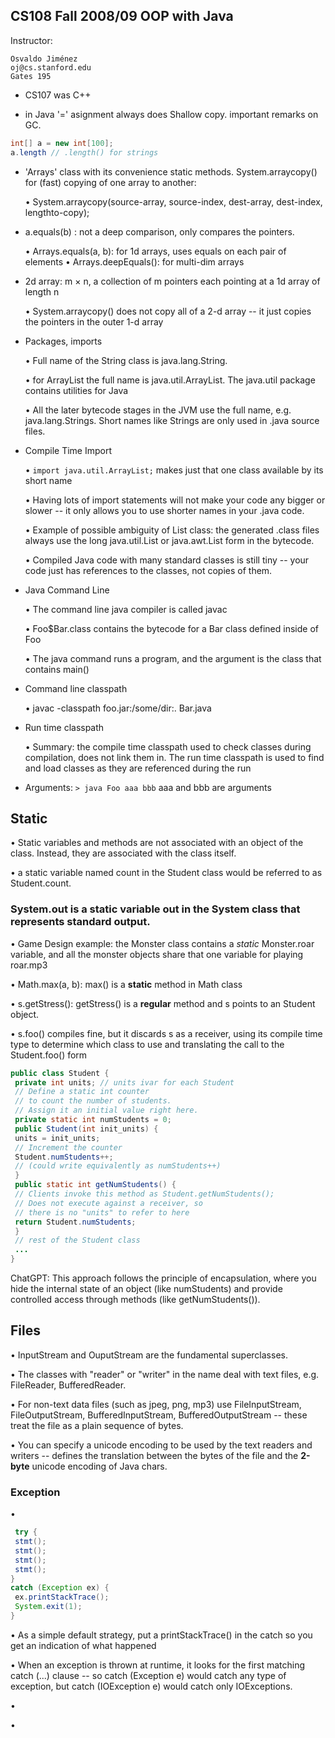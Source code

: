 ## CS108 Fall 2008/09 OOP with Java

Instructor:
    
    Osvaldo Jiménez
    oj@cs.stanford.edu
    Gates 195

- CS107 was C++

- in Java '=' asignment always does Shallow copy. important remarks on GC.

```java
int[] a = new int[100];
a.length // .length() for strings
```

- 'Arrays' class with its convenience static methods. System.arraycopy() for (fast) copying of one array to another:

  • System.arraycopy(source-array, source-index, dest-array, dest-index, lengthto-copy);

- a.equals(b) : not a deep comparison, only compares the pointers.

  • Arrays.equals(a, b): for 1d arrays, uses equals on each pair of elements
  • Arrays.deepEquals(): for multi-dim arrays

- 2d array: m $\times$ n, a collection of m pointers each pointing at a 1d array of length n

   • System.arraycopy() does not copy all of a 2-d array -- it just copies the pointers in the outer
1-d array

- Packages, imports

   • Full name of the
String class is java.lang.String.

   • for ArrayList the full name is java.util.ArrayList. The java.util package contains utilities for
Java

   • All the later bytecode stages in the JVM use the full name, e.g. java.lang.Strings. Short names like Strings are only used in .java source files.

- Compile Time Import

  • ```import java.util.ArrayList;``` makes just that one class available by its short name
  
  • Having lots of import statements will not make your code any bigger or slower -- it only allows you to use shorter names in your .java code.

  • Example of possible ambiguity of List class: the generated .class files always use the long java.util.List or java.awt.List form in the bytecode.

  • Compiled Java code with many standard classes is still tiny -- your code just has references to the classes, not copies of them.

- Java Command Line

  • The command line java compiler is called javac
   
  • Foo$Bar.class contains the bytecode for a Bar class defined inside of Foo

  • The java command runs a program, and the argument is the class that contains main()

- Command line classpath

  • javac -classpath foo.jar:/some/dir:. Bar.java

- Run time classpath

  • Summary: the compile time classpath used to check classes during compilation, does not link them in. The run time classpath is used to find and load classes as they are referenced during the run

- Arguments: ```> java Foo aaa bbb``` aaa and bbb are arguments

## Static

• Static variables and methods are not associated with an object of the class. Instead, they are associated
with the class itself.

• a static variable named count in the Student class would be referred to as Student.count. 

### System.out is a static variable out in the System class that represents standard output.

• Game Design example:  the Monster class contains a *static* Monster.roar variable, and all the monster objects share that one variable for playing roar.mp3

• Math.max(a, b): max() is a **static** method in Math class

• s.getStress(): getStress() is a **regular** method and s points to an Student object.

• s.foo() compiles fine, but it discards s as a receiver, using its compile time type to determine which class to use and translating the call to the Student.foo() form

```java
public class Student {
 private int units; // units ivar for each Student
 // Define a static int counter
 // to count the number of students.
 // Assign it an initial value right here.
 private static int numStudents = 0;
 public Student(int init_units) {
 units = init_units;
 // Increment the counter
 Student.numStudents++;
 // (could write equivalently as numStudents++)
 }
 public static int getNumStudents() {
 // Clients invoke this method as Student.getNumStudents();
 // Does not execute against a receiver, so
 // there is no "units" to refer to here
 return Student.numStudents;
 }
 // rest of the Student class
 ...
} 
```
ChatGPT: This approach follows the principle of encapsulation, where you hide the internal state of an object (like numStudents) and provide controlled access through methods (like getNumStudents()).

## Files

• InputStream and OuputStream are the fundamental superclasses.

• The classes with "reader" or "writer" in the name deal with text files, e.g. FileReader, BufferedReader.

• For non-text data files (such as jpeg, png, mp3) use FileInputStream, FileOutputStream,
BufferedInputStream, BufferedOutputStream -- these treat the file as a plain sequence of
bytes.

• You can specify a unicode encoding to be used by the text readers and writers -- defines the translation between the bytes of the file and the **2-byte** unicode encoding of Java chars.

### Exception

•
```java
 try {
 stmt();
 stmt();
 stmt();
 stmt();
}
catch (Exception ex) {
 ex.printStackTrace();
 System.exit(1);
}
```

•  As a simple default strategy, put a printStackTrace() in the catch so you get an indication of what happened

• When an exception is thrown at runtime, it
looks for the first matching catch (...) clause -- so catch (Exception e) would catch any type of
exception, but catch (IOException e) would catch only IOExceptions.

•

•
